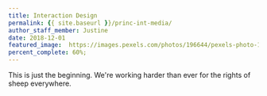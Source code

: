 ```yaml
---
title: Interaction Design
permalink: {{ site.baseurl }}/princ-int-media/
author_staff_member: Justine
date: 2018-12-01
featured_image:  https://images.pexels.com/photos/196644/pexels-photo-196644.jpeg
percent_complete: 60%;
---
```


This is just the beginning. We're working harder than ever for the rights of sheep everywhere.

<!-- more -->
